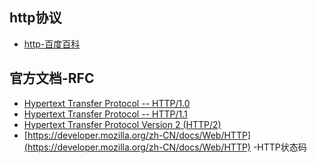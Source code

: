 ## http协议
- [http-百度百科](https://baike.baidu.com/item/http/243074)
## 官方文档-RFC
- [Hypertext Transfer Protocol -- HTTP/1.0](https://tools.ietf.org/html/rfc1945)
- [Hypertext Transfer Protocol -- HTTP/1.1](https://tools.ietf.org/html/rfc2616)
- [Hypertext Transfer Protocol Version 2 (HTTP/2)](https://tools.ietf.org/html/rfc7540)
- [https://developer.mozilla.org/zh-CN/docs/Web/HTTP](https://developer.mozilla.org/zh-CN/docs/Web/HTTP) -HTTP状态码